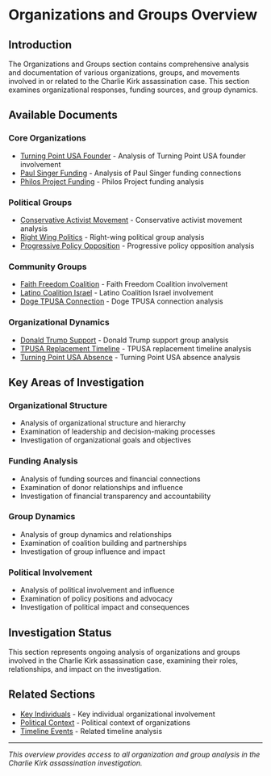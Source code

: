 # Organizations and Groups Overview

## Introduction

The Organizations and Groups section contains comprehensive analysis and documentation of various organizations, groups, and movements involved in or related to the Charlie Kirk assassination case. This section examines organizational responses, funding sources, and group dynamics.

## Available Documents

### Core Organizations
- [Turning Point USA Founder](turning_point_usa_founder.md) - Analysis of Turning Point USA founder involvement
- [Paul Singer Funding](paul_singer_funding.md) - Analysis of Paul Singer funding connections
- [Philos Project Funding](philos_project_funding.md) - Philos Project funding analysis

### Political Groups
- [Conservative Activist Movement](conservative_activist_movement.md) - Conservative activist movement analysis
- [Right Wing Politics](right_wing_politics.md) - Right-wing political group analysis
- [Progressive Policy Opposition](progressive_policy_opposition.md) - Progressive policy opposition analysis

### Community Groups
- [Faith Freedom Coalition](faith_freedom_coalition.md) - Faith Freedom Coalition involvement
- [Latino Coalition Israel](latino_coalition_israel.md) - Latino Coalition Israel involvement
- [Doge TPUSA Connection](doge_tpusa_connection.md) - Doge TPUSA connection analysis

### Organizational Dynamics
- [Donald Trump Support](donald_trump_support.md) - Donald Trump support group analysis
- [TPUSA Replacement Timeline](tpusa_replacement_timeline.md) - TPUSA replacement timeline analysis
- [Turning Point USA Absence](turning_point_usa_absence.md) - Turning Point USA absence analysis

## Key Areas of Investigation

### Organizational Structure
- Analysis of organizational structure and hierarchy
- Examination of leadership and decision-making processes
- Investigation of organizational goals and objectives

### Funding Analysis
- Analysis of funding sources and financial connections
- Examination of donor relationships and influence
- Investigation of financial transparency and accountability

### Group Dynamics
- Analysis of group dynamics and relationships
- Examination of coalition building and partnerships
- Investigation of group influence and impact

### Political Involvement
- Analysis of political involvement and influence
- Examination of policy positions and advocacy
- Investigation of political impact and consequences

## Investigation Status

This section represents ongoing analysis of organizations and groups involved in the Charlie Kirk assassination case, examining their roles, relationships, and impact on the investigation.

## Related Sections

- [Key Individuals](../key_individuals/overview.md) - Key individual organizational involvement
- [Political Context](../political_context/overview.md) - Political context of organizations
- [Timeline Events](../timeline_events/overview.md) - Related timeline analysis

---

*This overview provides access to all organization and group analysis in the Charlie Kirk assassination investigation.*